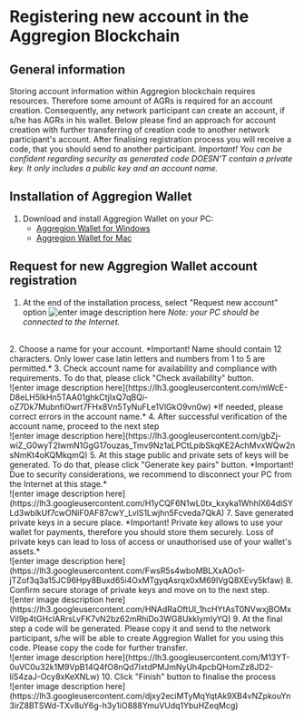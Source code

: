 # Registering new account in the Aggregion Blockchain
## General information
Storing account information within Aggregion blockchain requires resources. Therefore some amount of AGRs is required for an account creation. Consequently, any network participant can create an account, if s/he has AGRs in his wallet.
Below please find an approach for account creation with further transferring of creation code to another network participant's account. 
After finalising registration process you will receive a code, that you should send to another participant. 
*Important! You can be confident regarding security as generated code DOESN'T contain a private key. It only includes a public key and an account name.*

## Installation of Aggregion Wallet
1. Download and install Aggregion Wallet on your PC:
   - [Aggregion Wallet for Windows](http://links.aggregion.com/agr-wallet/windows/latest)
   - [Aggregion Wallet for Mac](http://links.aggregion.com/agr-wallet/mac/latest)

## Request for new Aggregion Wallet account registration 

1. At the end of the installation process, select "Request new account" option
![enter image description here](https://lh3.googleusercontent.com/SiBF5nEA2eRt3aFZF-j4nyHWfDmJvCdgi76zGcCL_azvOnbru0HbNsc6Z992blTwBM8r1gO2f5SXcg)
*Note:  your PC should be connected to the Internet.*
<br />
2. Choose a name for your account.
*Important! Name should contain 12 characters. Only lower case latin letters and numbers from 1 to 5 are permitted.*
3. Check account name for availability and compliance with requirements. To do that, please click "Check availability" button.
<br />
![enter image description here](https://lh3.googleusercontent.com/mWcE-D8eLH5lkHn5TAA01ghkCtjIxQ7qBQi-oZ7Dk7MubnfiOwrt7FHx8Vn5TyNuFLe1VlGkO9vn0w)
*If needed, please correct errors in the account name.* 
4. After successful verification of the account name, proceed to the next step 
<br />
![enter image description here](https://lh3.googleusercontent.com/gbZj-wiZ_G0wyT2IwmN1GgG17ouzas_Tmv9Nz1aLPCtLpibSkqKE2AchMvxWQw2nsNmKt4oKQMkqmQ)
5. At this stage public and private sets of keys will be generated. To do that, please click "Generate key pairs" button.
 *Important! Due to security considerations, we recommend to disconnect your PC from the Internet at this stage.*
 <br />
![enter image description here](https://lh3.googleusercontent.com/H1yCQF6N1wL0tx_kxyka1WhhIX64diSYLd3wblkUf7cwONiF0AF87cwY_LvlS1Lwjhn5Fcveda7QkA)
7. Save generated private keys in a secure place. 
*Important! Private key allows to use your wallet for payments, therefore you should store them securely. Loss of private keys can lead to loss of access or unauthorised use of your wallet's assets.*
<br />
![enter image description here](https://lh3.googleusercontent.com/FwsR5s4wboMBLXxAOo1-jTZof3q3a15JC96Hpy8Buxd65i4OxMTgyqAsrqx0xM69lVgQ8XEvy5kfaw)
8. Confirm secure storage of private keys and move on to the next step.
<br />
![enter image description here](https://lh3.googleusercontent.com/HNAdRaOftUI_1hcHYtAsT0NVwxjBOMxVil9p4tGHclARrsLvFK7vN2bz62mRhiDo3WG8UkklymIyYQ)
9. At the final step a code will be generated. Please copy it and send to the network participant, s/he will be able to create Aggregion Wallet for you using this code. 
Please copy the code for further transfer.
<br />
![enter image description here](https://lh3.googleusercontent.com/M13YT-0uVC0u32k1M9VpB14Q4fO8nQd7lxtdPMJmNyUh4pcbQHomZz8JD2-liS4zaJ-Ocy8xKeXNLw)
10. Click "Finish" button to finalise the process
<br />
![enter image description here](https://lh3.googleusercontent.com/djxy2eciMTyMqYqtAk9XB4vNZpkouYn3irZ8BTSWd-TXv8uY6g-h3y1iO888YmuVUdq1YbuHZeqMcg) 
